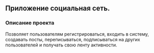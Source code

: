 ## Приложение социальная сеть.

### Описание проекта
Позволяет пользователям регистрироваться, входить в систему, создавать посты, 
переписываться, подписываться на других пользователей и получать свою ленту активности.

